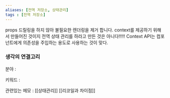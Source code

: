 ```yaml
---
aliases: [전역 저장소, 상태관리]
tags : [전역 저장소]
---
```




props 드릴링을 하지 않아 불필요한 렌더링을 제거 합니다. 
context를 제공하기 위해서 만들어진 것이지 전역 상태 관리를 하라고 만든 것은 아니다!!!!!
Context API는 컴포넌트에게 의존성을 주입하는 용도로 사용하는 것이 맞다. 





### 생각의 연결고리
분야 :

키워드 :

관련있는 메모 : [[상태관리]] [[리코일과 차이점]]
